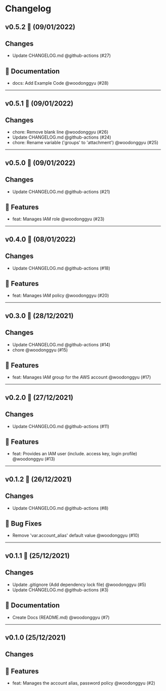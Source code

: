 # Changelog

## v0.5.2 🌈 (09/01/2022)
## Changes

- Update CHANGELOG.md @github-actions (#27)

## 📝 Documentation

- docs: Add Example Code @woodonggyu (#28)

---

## v0.5.1 🌈 (09/01/2022)
## Changes

- chore: Remove blank line @woodonggyu (#26)
- Update CHANGELOG.md @github-actions (#24)
- chore: Rename variable ('groups' to 'attachment') @woodonggyu (#25)

---

## v0.5.0 🌈 (09/01/2022)
## Changes

- Update CHANGELOG.md @github-actions (#21)

## 🚀 Features

- feat: Manages IAM role @woodonggyu (#23)

---

## v0.4.0 🌈 (08/01/2022)
## Changes

- Update CHANGELOG.md @github-actions (#18)

## 🚀 Features

- feat: Manages IAM policy @woodonggyu (#20)

---

## v0.3.0 🌈 (28/12/2021)
## Changes

- Update CHANGELOG.md @github-actions (#14)
- chore @woodonggyu (#15)

## 🚀 Features

- feat: Manages IAM group for the AWS account @woodonggyu (#17)

---

## v0.2.0 🌈 (27/12/2021)
## Changes

- Update CHANGELOG.md @github-actions (#11)

## 🚀 Features

- feat: Provides an IAM user (include. access key, login profile) @woodonggyu (#13)

---

## v0.1.2 🌈 (26/12/2021)
## Changes

- Update CHANGELOG.md @github-actions (#8)

## 🐛 Bug Fixes

- Remove 'var.account\_alias' default value @woodonggyu (#10)

---

## v0.1.1 🌈 (25/12/2021)
## Changes

- Update .gitignore (Add dependency lock file) @woodonggyu (#5)
- Update CHANGELOG.md @github-actions (#3)

## 📝 Documentation

- Create Docs (README.md) @woodonggyu (#7)

---

## v0.1.0 (25/12/2021)
## Changes

## 🚀 Features

- feat: Manages the account alias, password policy @woodonggyu (#2)
